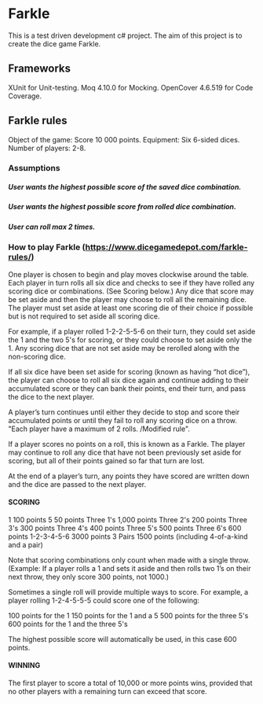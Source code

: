 ﻿# Farkle
This is a test driven development c# project. The aim of this project is to create the dice game Farkle.

## Frameworks
XUnit for Unit-testing.
Moq 4.10.0 for Mocking.
OpenCover 4.6.519 for Code Coverage.

## Farkle rules
Object of the game: Score 10 000 points.
Equipment: Six 6-sided dices.
Number of players: 2-8.

### Assumptions
##### User wants the highest possible score of the saved dice combination.
##### User wants the highest possible score from rolled dice combination.
##### User can roll max 2 times.

### How to play Farkle (https://www.dicegamedepot.com/farkle-rules/)
One player is chosen to begin and play moves clockwise around the table. Each player in turn rolls all six dice and checks to see if they have rolled any scoring dice or combinations. (See Scoring below.) Any dice that score may be set aside and then the player may choose to roll all the remaining dice. The player must set aside at least one scoring die of their choice if possible but is not required to set aside all scoring dice.

For example, if a player rolled 1-2-2-5-5-6 on their turn, they could set aside the 1 and the two 5's for scoring, or they could choose to set aside only the 1. Any scoring dice that are not set aside may be rerolled along with the non-scoring dice.

If all six dice have been set aside for scoring (known as having “hot dice”), the player can choose to roll all six dice again and continue adding to their accumulated score or they can bank their points, end their turn, and pass the dice to the next player.

A player’s turn continues until either they decide to stop and score their accumulated points or until they fail to roll any scoring dice on a throw. "Each player have a maximum of 2 rolls. /Modified rule". 

If a player scores no points on a roll, this is known as a Farkle. The player may continue to roll any dice that have not been previously set aside for scoring, but all of their points gained so far that turn are lost.

At the end of a player’s turn, any points they have scored are written down and the dice are passed to the next player.

#### SCORING
1	100 points
5	50 points
Three 1's	1,000 points
Three 2's	200 points
Three 3's	300 points
Three 4's	400 points
Three 5's	500 points
Three 6's	600 points
1-2-3-4-5-6 	3000 points
3 Pairs	1500 points (including 4-of-a-kind and a pair)

Note that scoring combinations only count when made with a single throw. (Example: If a player rolls a 1 and sets it aside and then rolls two 1’s on their next throw, they only score 300 points, not 1000.)

Sometimes a single roll will provide multiple ways to score. For example, a player rolling 1-2-4-5-5-5 could score one of the following:

100 points for the 1
150 points for the 1 and a 5
500 points for the three 5's
600 points for the 1 and the three 5's

The highest possible score will automatically be used, in this case 600 points.

#### WINNING 
The first player to score a total of 10,000 or more points wins, provided that no other players with a remaining turn can exceed that score.

